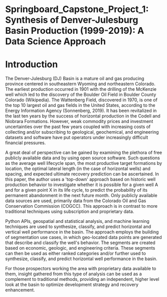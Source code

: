 # Springboard_Capstone_Project_1: Synthesis of Denver-Julesburg Basin Production (1999-2019): A Data Science Approach

# Introduction

The Denver-Julesburg (DJ) Basin is a mature oil and gas producing province centered in southeastern Wyoming and northeastern Colorado.   The earliest production occurred in 1901 with the drilling of the McKenzie well which led to the discovery of the Boulder Oil Field in Boulder County Colorado (Wikipedia).  The Wattenberg Field, discovered in 1970, is one of the top 10 largest oil and gas fields in the United States, according to the Energy Information Agency (Sonnenberg, 2019).  It has been revitalized in the last ten years by the success of horizontal production in the Codell and Niobrara Formations.  However, weak commodity prices and investment uncertainties over the past few years coupled with increasing costs of collecting and/or subscribing to geological, geochemical, and engineering datasets and software have put operators under increasingly difficult financial pressures.  
 
A great deal of perspective can be gained by examining the plethora of free publicly available data and by using open source software.  Such questions as the average well lifecycle span, the most productive target formations by location, the optimal lateral length (in the case of horizontal wells) and spacing, and expected ultimate recovery prediction can be ascertained.  In this paper, the author uses a 'top-down' approach based on historic well production behavior to investigate whether it is possible for a given well A and for a given point X in its life cycle, to predict the probability of its permanent abandonment in the next future month. Only publicly available data sources are used, primarily data from the Colorado Oil and Gas Conservation Commission (COGCC).  This approach is in contrast to more traditional techniques using subscription and proprietary data.

Python APIs, geospatial and statistical analysis, and machine learning techniques are used to synthesize, classify, and predict horizontal and vertical well performance in the basin.  The approach employs the building of segmentation use cases, in which geo-located data points are generated that describe and classify the well's behavior.  The segments are created based on economic, geologic, and engineering criteria. These segments can then be used as either ranked categories and/or further used to synthesize, classify, and predict horizontal well performance in the basin. 

For those prospectors working the area with proprietary data available to them, insight gathered from this type of analysis can be used as a complement to traditional methods, providing an independent, higher level look at the basin to optimize development strategy and recovery enhancement.
